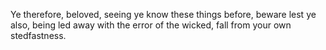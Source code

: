 Ye therefore, beloved, seeing ye know these things before, beware lest ye also, being led away with the error of the wicked, fall from your own stedfastness.

